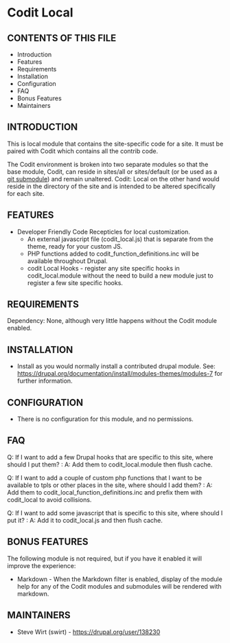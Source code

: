 Codit Local
===========

CONTENTS OF THIS FILE
---------------------
 * Introduction
 * Features
 * Requirements
 * Installation
 * Configuration
 * FAQ
 * Bonus Features
 * Maintainers

INTRODUCTION
------------
This is local module that contains the site-specific code for
a site. It must be paired with Codit which contains all the contrib code.


The Codit environment is broken into two separate modules so that the base
module, Codit, can reside in sites/all or sites/default (or be used as a
<a href="http://git-scm.com/book/en/Git-Tools-Submodules">git submodule</a>)
and remain unaltered.  Codit: Local on the other hand would reside in the
directory of the site and is intended to be altered specifically for each site.

FEATURES
--------
  * Developer Friendly Code Recepticles for local customization.
    - An external javascript file (codit_local.js) that is separate from the
      theme, ready for your custom JS.
    - PHP functions added to codit_function_definitions.inc will be available
      throughout Drupal.
    - codit Local Hooks - register any site specific hooks in codit_local.module
      without the need to build a new module just to register a few site
      specific hooks.



REQUIREMENTS
------------
Dependency: None, although very little happens without the Codit module enabled.


INSTALLATION
------------
 * Install as you would normally install a contributed drupal module. See:
  https://drupal.org/documentation/install/modules-themes/modules-7
  for further information.


CONFIGURATION
-------------
 * There is no configuration for this module, and no permissions.


FAQ
---
Q: If I want to add a few Drupal hooks that are specific to this site, where
   should I put them?
 : A: Add them to codit_local.module then flush cache.

Q: If I want to add a couple of custom php functions that I want to be available
   to tpls or other places in the site, where should I add them?
 : A: Add them to codit_local_function_definitions.inc and prefix them with
   codit_local to avoid collisions.

Q: If I want to add some javascript that is specific to this site, where should
   I put it?
 : A: Add it to codit_local.js and then flush cache.

BONUS FEATURES
--------------
The following module is not required, but if you have it enabled it will
improve the experience:

 * Markdown - When the Markdown filter is enabled, display of the module help
   for any of the Codit modules and submodules will be rendered with markdown.

MAINTAINERS
-----------
* Steve Wirt (swirt) - https://drupal.org/user/138230
